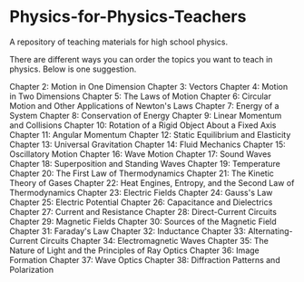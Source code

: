 # Physics-for-Physics-Teachers

A repository of teaching materials for high school physics. 

There are different ways you can order the topics you want to teach in physics. 
Below is one suggestion. 

Chapter 2: Motion in One Dimension
Chapter 3: Vectors
Chapter 4: Motion in Two Dimensions
Chapter 5: The Laws of Motion
Chapter 6: Circular Motion and Other Applications of Newton's Laws
Chapter 7: Energy of a System
Chapter 8: Conservation of Energy
Chapter 9: Linear Momentum and Collisions
Chapter 10: Rotation of a Rigid Object About a Fixed Axis
Chapter 11: Angular Momentum
Chapter 12: Static Equilibrium and Elasticity
Chapter 13: Universal Gravitation
Chapter 14: Fluid Mechanics
Chapter 15: Oscillatory Motion
Chapter 16: Wave Motion
Chapter 17: Sound Waves
Chapter 18: Superposition and Standing Waves
Chapter 19: Temperature
Chapter 20: The First Law of Thermodynamics
Chapter 21: The Kinetic Theory of Gases
Chapter 22: Heat Engines, Entropy, and the Second Law of Thermodynamics
Chapter 23: Electric Fields
Chapter 24: Gauss's Law
Chapter 25: Electric Potential
Chapter 26: Capacitance and Dielectrics
Chapter 27: Current and Resistance
Chapter 28: Direct-Current Circuits
Chapter 29: Magnetic Fields
Chapter 30: Sources of the Magnetic Field
Chapter 31: Faraday's Law
Chapter 32: Inductance
Chapter 33: Alternating-Current Circuits
Chapter 34: Electromagnetic Waves
Chapter 35: The Nature of Light and the Principles of Ray Optics
Chapter 36: Image Formation
Chapter 37: Wave Optics
Chapter 38: Diffraction Patterns and Polarization
